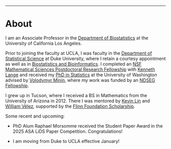 ---
# [](#header-1)About

I am an Associate Professor in the [Department of Biostatistics](https://ph.ucla.edu/departments/biostatistics) at the University of California Los Angeles.

Prior to joining the faculty at UCLA, I was faculty in the [Department of Statistical Science](https://stat.duke.edu/people/appointed-faculty/primary-faculty) at Duke University, where I retain a courtesy appointment as well as in [Biostatistics and Bioinformatics](https://biostat.duke.edu). I completed an  [NSF Mathematical Sciences Postdoctoral Research Fellowship](https://www.nsf.gov/awardsearch/showAward?AWD_ID=1606177) with  [Kenneth Lange](https://scholar.google.com/citations?user=AG6N6KMAAAAJ&hl=en) and received my [PhD in Statistics](https://digital.lib.washington.edu/researchworks/handle/1773/37251) at the University of Washington advised by [Volodymyr Minin](http://vnminin.github.io/), where my work was funded by an [NDSEG Fellowship](https://www.ams.org/news?news_id=1656). 

I grew up in Tucson, where I received a BS in Mathematics from the University of Arizona in 2012. There I was mentored by [Kevin Lin](http://math.arizona.edu/~klin/index.php) and [William Vélez](http://math.arizona.edu/~velez/), supported by the [Flinn Foundation Scholarship](https://www.flinn.org/flinn-scholars/). 

Some recent and upcoming:

* PhD Alum Raphael Morsomme received the Student Paper Award in the 2025 ASA LiDS Paper Competition. Congratulations!

* I am moving from Duke to UCLA effective January!

&nbsp;


